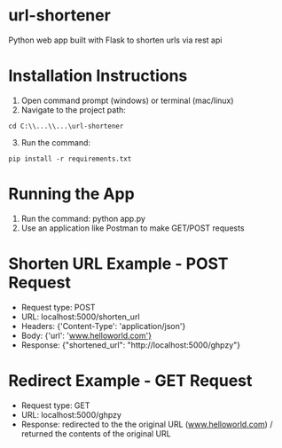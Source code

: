 # url-shortener
Python web app built with Flask to shorten urls via rest api

# Installation Instructions
1. Open command prompt (windows) or terminal (mac/linux)
2. Navigate to the project path: 
```
cd C:\\...\\...\url-shortener
```
3. Run the command:
```
pip install -r requirements.txt
```
# Running the App
1. Run the command: python app.py
2. Use an application like Postman to make GET/POST requests

# Shorten URL Example - POST Request
- Request type: POST
- URL: localhost:5000/shorten_url
- Headers: {'Content-Type': 'application/json'}
- Body: {'url': 'www.helloworld.com'} 
- Response: {"shortened_url": "http://localhost:5000/ghpzy"}

# Redirect Example - GET Request
- Request type: GET
- URL: localhost:5000/ghpzy
- Response: redirected to the the original URL (www.helloworld.com) / returned the contents of the original URL